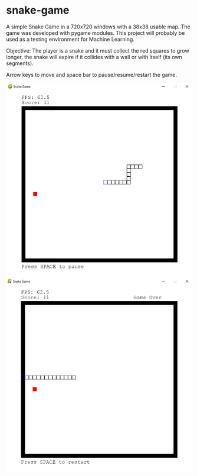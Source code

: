 # snake-game
A simple Snake Game in a 720x720 windows with a 38x38 usable map. The game was developed with pygame modules. This project will probably be used as a testing environment for Machine Learning.

Objective: The player is a snake and it must collect the red squares to grow longer, the snake will expire if it collides with a wall or with itself (its own segments).

Arrow keys to move and space bar to pause/resume/restart the game.

![](pictures/alive.PNG)
![](pictures/game-over.PNG)
